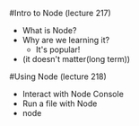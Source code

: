 #Intro to Node (lecture 217)

* What is Node?
* Why are we learning it?
  * It's popular!
* (it doesn't matter(long term))

#Using Node (lecture 218)

* Interact with Node Console
* Run a file with Node
* node <filename>